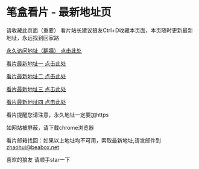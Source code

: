 # 笔盒看片 - 最新地址页

请收藏此页面（重要）
看片站长建议狼友Ctrl+D收藏本页面，本页随时更新最新地址，永远找到回家路

[永久访问地址（翻牆） 点击此处](https://beabox.net/)

[看片最新地址一 点击此处](https://2l5w7h6c0z0.shop)

[看片最新地址二 点击此处](https://2p5m1n4c6j1.shop)

[看片最新地址三 点击此处](https://2d2b3j7a5k2.shop)

[看片最新地址四 点击此处](https://2r1n0g3u3l4.shop)

看片提醒您请注意，永久地址一定要加https

如网站被屏蔽，请下载chrome浏览器

看片邮箱找回：如果以上地址均不可用，索取最新地址,请发邮件到 zhaohui@beabox.net

喜欢的狼友 请顺手star一下